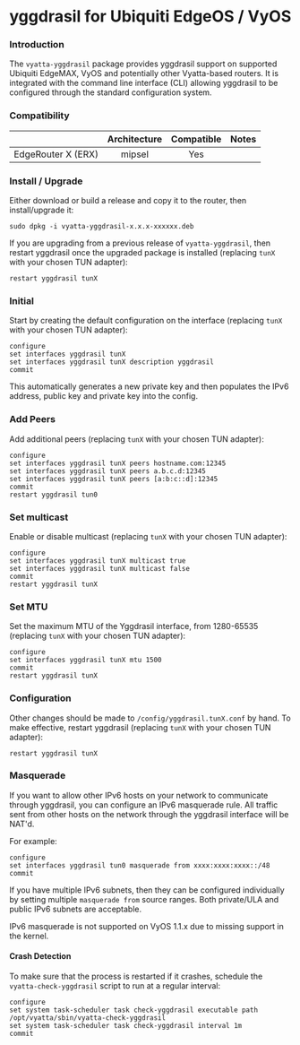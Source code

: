 # yggdrasil for Ubiquiti EdgeOS / VyOS

### Introduction

The `vyatta-yggdrasil` package provides yggdrasil support on supported Ubiquiti EdgeMAX, VyOS and potentially other Vyatta-based routers.  It is integrated with the command line interface (CLI) allowing yggdrasil to be configured through the standard configuration system.

### Compatibility

|                       | Architecture | Compatible |                      Notes                                    |
|-----------------------|:------------:|:----------:|:-------------------------------------------------------------:|
|    EdgeRouter X (ERX) |    mipsel    |     Yes    |                                                               |

### Install / Upgrade

Either download or build a release and copy it to the router, then install/upgrade it:
```
sudo dpkg -i vyatta-yggdrasil-x.x.x-xxxxxx.deb
```
If you are upgrading from a previous release of `vyatta-yggdrasil`, then restart yggdrasil once the upgraded package is installed (replacing `tunX` with your chosen TUN adapter):
```
restart yggdrasil tunX
```

### Initial

Start by creating the default configuration on the interface (replacing `tunX` with your chosen TUN adapter):
```
configure
set interfaces yggdrasil tunX
set interfaces yggdrasil tunX description yggdrasil
commit
```
This automatically generates a new private key and then populates the IPv6 address, public key and private key into the config.

### Add Peers

Add additional peers (replacing `tunX` with your chosen TUN adapter):
```
configure
set interfaces yggdrasil tunX peers hostname.com:12345
set interfaces yggdrasil tunX peers a.b.c.d:12345
set interfaces yggdrasil tunX peers [a:b:c::d]:12345
commit
restart yggdrasil tun0
```

### Set multicast

Enable or disable multicast (replacing `tunX` with your chosen TUN adapter):
```
configure
set interfaces yggdrasil tunX multicast true
set interfaces yggdrasil tunX multicast false
commit
restart yggdrasil tunX
```

### Set MTU

Set the maximum MTU of the Yggdrasil interface, from 1280-65535 (replacing `tunX` with your chosen TUN adapter):
```
configure
set interfaces yggdrasil tunX mtu 1500
commit
restart yggdrasil tunX
```

### Configuration

Other changes should be made to `/config/yggdrasil.tunX.conf` by hand. To make effective, restart yggdrasil (replacing `tunX` with your chosen TUN adapter):
```
restart yggdrasil tunX
```

### Masquerade

If you want to allow other IPv6 hosts on your network to communicate through yggdrasil, you can configure an IPv6 masquerade rule. All traffic sent from other hosts on the network through the yggdrasil interface will be NAT'd.

For example:
```
configure
set interfaces yggdrasil tun0 masquerade from xxxx:xxxx:xxxx::/48
commit
```
If you have multiple IPv6 subnets, then they can be configured individually by setting multiple `masquerade from` source ranges. Both private/ULA and public IPv6 subnets are acceptable.

IPv6 masquerade is not supported on VyOS 1.1.x due to missing support in the kernel.

#### Crash Detection

To make sure that the process is restarted if it crashes, schedule the `vyatta-check-yggdrasil` script to run at a regular interval:
```
configure
set system task-scheduler task check-yggdrasil executable path /opt/vyatta/sbin/vyatta-check-yggdrasil
set system task-scheduler task check-yggdrasil interval 1m
commit
```
